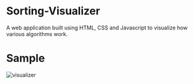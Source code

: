 # Sorting-Visualizer
A web application built using HTML, CSS and Javascript to visualize how various algorithms work.

# Sample
![visualizer](https://j.gifs.com/A6Mkqp.gif)

